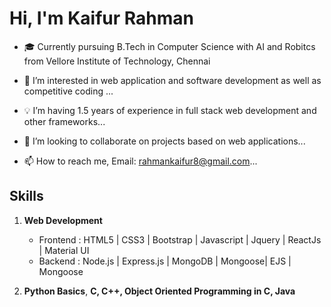# Hi, I'm Kaifur Rahman
- 🎓 Currently pursuing B.Tech in Computer Science with AI and Robitcs from Vellore Institute of Technology, Chennai

- 👀 I’m interested in web application and software development as well as competitive coding ...

- 💡  I’m having 1.5 years of experience in full stack web development and other frameworks...

- 💞️ I’m looking to collaborate on projects based on web applications...

- 📫 How to reach me, Email: rahmankaifur8@gmail.com...

## Skills
1. **Web Development**
      - Frontend : HTML5 | CSS3 | Bootstrap | Javascript | Jquery | ReactJs | Material UI
      - Backend  : Node.js | Express.js | MongoDB | Mongoose|  EJS | Mongoose 
      
2. **Python Basics**, **C, C++, Object Oriented Programming in C, Java**

